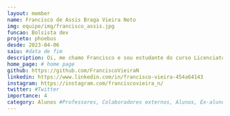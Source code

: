 ```yaml
---
layout: member
name: Francisco de Assis Braga Vieira Neto
img: equipe/img/francisco_assis.jpg
funcao: Bolsista dev
projeto: phoebus
desde: 2023-04-06
saiu: #data de fim
description: Oi, me chamo Francisco e sou estudante do curso Licenciatura de Ciências da Computação na Universidade Federal da Paraíba (UFPB) - Campus IV, em Rio Tinto-PB. Atualmente,trabalho em projetos que incluem o desenvolvimento de aplicativos Android no projeto Phoebus, bem como programando com Node.js e mongoDB. Possuo habilidades em Java, Spring Boot, PostgresSQL e React Native, mas estou sempre em busca de aprender novas habilidades e aprimorar minhas capacidades. Nos fins de semana, adoro relaxar jogando com amigos ou assistindo a filmes e séries.
home_page: # home page
github: https://github.com/FranciscoVieiraN
linkedin: https://www.linkedin.com/in/francisco-vieira-454a64143
instagram: https://instagram.com/franciscovieira_n/
twitter: #Twitter
importance: 4
category: Alunos #Professores, Colaboradores externos, Alunos, Ex-alunos
---
```


